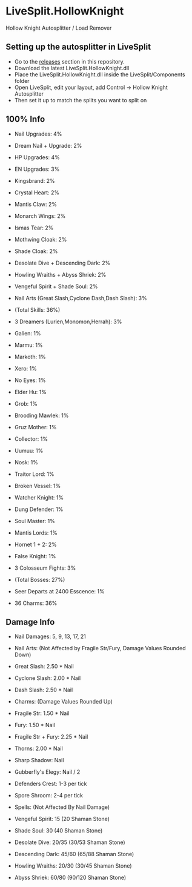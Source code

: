 # LiveSplit.HollowKnight
Hollow Knight Autosplitter / Load Remover

## Setting up the autosplitter in LiveSplit
- Go to the [releases](https://github.com/ShootMe/LiveSplit.HollowKnight/releases) section in this repository.
- Download the latest LiveSplit.HollowKnight.dll
- Place the LiveSplit.HollowKnight.dll inside the LiveSplit/Components folder
- Open LiveSplit, edit your layout, add Control -> Hollow Knight Autosplitter
- Then set it up to match the splits you want to split on


## 100% Info
- Nail Upgrades: 4%
- Dream Nail + Upgrade: 2%
- HP Upgrades: 4%
- EN Upgrades: 3%
- Kingsbrand: 2%
- Crystal Heart: 2%
- Mantis Claw: 2%
- Monarch Wings: 2%
- Ismas Tear: 2%
- Mothwing Cloak: 2%
- Shade Cloak: 2%
- Desolate Dive + Descending Dark: 2%
- Howling Wraiths + Abyss Shriek: 2%
- Vengeful Spirit + Shade Soul: 2%
- Nail Arts (Great Slash,Cyclone Dash,Dash Slash): 3%
- (Total Skills: 36%)

- 3 Dreamers (Lurien,Monomon,Herrah): 3%
- Galien: 1%
- Marmu: 1%
- Markoth: 1%
- Xero: 1%
- No Eyes: 1%
- Elder Hu: 1%
- Grob: 1%
- Brooding Mawlek: 1%
- Gruz Mother: 1%
- Collector: 1%
- Uumuu: 1%
- Nosk: 1%
- Traitor Lord: 1%
- Broken Vessel: 1%
- Watcher Knight: 1%
- Dung Defender: 1%
- Soul Master: 1%
- Mantis Lords: 1%
- Hornet 1 + 2: 2%
- False Knight: 1%
- 3 Colosseum Fights: 3%
- (Total Bosses: 27%)

- Seer Departs at 2400 Esscence: 1%
- 36 Charms: 36%

## Damage Info
- Nail Damages: 5, 9, 13, 17, 21
- Nail Arts: (Not Affected by Fragile Str/Fury, Damage Values Rounded Down)
- Great Slash:		2.50 * Nail
- Cyclone Slash:		2.00 * Nail
- Dash Slash:			2.50 * Nail

- Charms: (Damage Values Rounded Up)
- Fragile Str:		1.50 * Nail
- Fury:				1.50 * Nail
- Fragile Str + Fury:	2.25 * Nail
- Thorns:				2.00 * Nail
- Sharp Shadow:		Nail
- Gubberfly's Elegy:	Nail / 2
- Defenders Crest:	1-3 per tick
- Spore Shroom:		2-4 per tick

- Spells: (Not Affected By Nail Damage)
- Vengeful Spirit:	15 (20 Shaman Stone)
- Shade Soul:			30 (40 Shaman Stone)
- Desolate Dive:		20/35 (30/53 Shaman Stone)
- Descending Dark:	45/60 (65/88 Shaman Stone)

- Howling Wraiths:	20/30 (30/45 Shaman Stone)
- Abyss Shriek:		60/80 (90/120 Shaman Stone)
